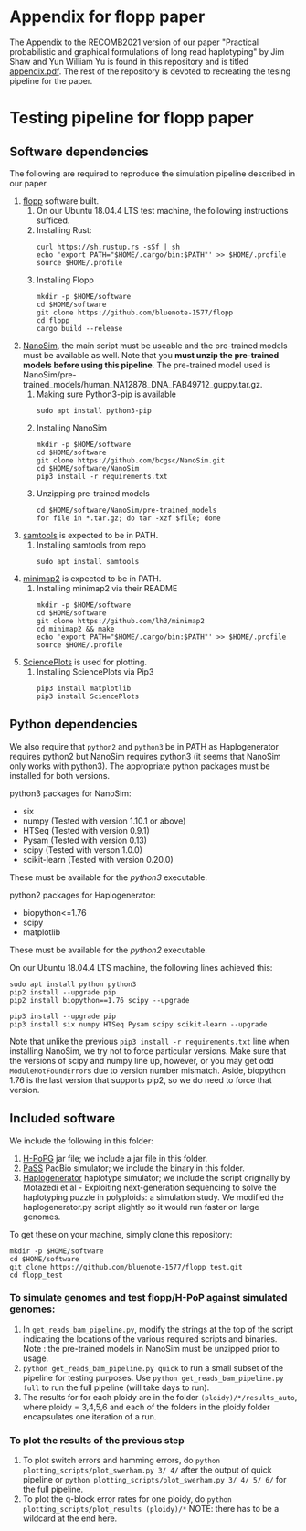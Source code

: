 # Appendix for flopp paper

The Appendix to the RECOMB2021 version of our paper "Practical probabilistic and graphical formulations of long read haplotyping" by Jim Shaw and Yun William Yu is found in this repository and is titled [appendix.pdf](appendix.pdf). The rest of the repository is devoted to recreating the tesing pipeline for the paper.  

# Testing pipeline for flopp paper

## Software dependencies
The following are required to reproduce the simulation pipeline described in our paper. 

1. [flopp](https://github.com/bluenote-1577/flopp) software built.
    1. On our Ubuntu 18.04.4 LTS test machine, the following instructions sufficed.
    1. Installing Rust:
        ```
        curl https://sh.rustup.rs -sSf | sh
        echo 'export PATH="$HOME/.cargo/bin:$PATH"' >> $HOME/.profile
        source $HOME/.profile
        ```
    1. Installing Flopp
        ```
        mkdir -p $HOME/software
        cd $HOME/software
        git clone https://github.com/bluenote-1577/flopp
        cd flopp
        cargo build --release
        ```
2. [NanoSim](https://github.com/bcgsc/NanoSim), the main script must be useable and the pre-trained models must be available as well. Note that you **must unzip the pre-trained models before using this pipeline**. The pre-trained model used is NanoSim/pre-trained_models/human_NA12878_DNA_FAB49712_guppy.tar.gz.
    1. Making sure Python3-pip is available
        ```
        sudo apt install python3-pip
        ```
    1. Installing NanoSim
        ```
        mkdir -p $HOME/software
        cd $HOME/software
        git clone https://github.com/bcgsc/NanoSim.git
        cd $HOME/software/NanoSim
        pip3 install -r requirements.txt
        ```
    1. Unzipping pre-trained models
        ```
        cd $HOME/software/NanoSim/pre-trained_models
        for file in *.tar.gz; do tar -xzf $file; done
        ```
3. [samtools](https://github.com/samtools/samtools) is expected to be in PATH.
    1. Installing samtools from repo
        ```
        sudo apt install samtools
        ```
4. [minimap2](https://github.com/lh3/minimap2) is expected to be in PATH.
    1. Installing minimap2 via their README
        ```
        mkdir -p $HOME/software
        cd $HOME/software
        git clone https://github.com/lh3/minimap2
        cd minimap2 && make
        echo 'export PATH="$HOME/.cargo/bin:$PATH"' >> $HOME/.profile
        source $HOME/.profile
        ```
5. [SciencePlots](https://github.com/garrettj403/SciencePlots) is used for plotting. 
    1. Installing SciencePlots via Pip3
        ```
        pip3 install matplotlib
        pip3 install SciencePlots
        ```

## Python dependencies
We also require that ``python2`` and ``python3`` be in PATH as Haplogenerator requires python2 but NanoSim requires python3 (it seems that NanoSim only works with python3). The appropriate python packages must be installed for both versions. 

python3 packages for NanoSim:
* six  
* numpy (Tested with version 1.10.1 or above)
* HTSeq (Tested with version 0.9.1)  
* Pysam (Tested with version 0.13)  
* scipy (Tested with verson 1.0.0)  
* scikit-learn (Tested with version 0.20.0)

These must be available for the *python3* executable. 

python2 packages for Haplogenerator:
* biopython<=1.76
* scipy
* matplotlib

These must be available for the *python2* executable. 

On our Ubuntu 18.04.4 LTS machine, the following lines achieved this:
```
sudo apt install python python3
pip2 install --upgrade pip
pip2 install biopython==1.76 scipy --upgrade

pip3 install --upgrade pip
pip3 install six numpy HTSeq Pysam scipy scikit-learn --upgrade
```
Note that unlike the previous `pip3 install -r requirements.txt` line when installing NanoSim, we try not to force particular versions. Make sure that the versions of scipy and numpy line up, however, or you may get odd `ModuleNotFoundError`s due to version number mismatch. Aside, biopython 1.76 is the last version that supports pip2, so we do need to force that version.

## Included software
We include the following in this folder:

1. [H-PoPG](https://github.com/MinzhuXie/H-PoPG) jar file; we include a jar file in this folder. 
2. [PaSS](http://cgm.sjtu.edu.cn/PaSS/) PacBio simulator; we include the binary in this folder. 
3. [Haplogenerator](https://github.com/EhsanMotazedi/Haplosim) haplotype simulator; we include the script originally by Motazedi et al - Exploiting next-generation sequencing to solve the haplotyping puzzle in polyploids: a simulation study. We modified the haplogenerator.py script slightly so it would run faster on large genomes.

To get these on your machine, simply clone this repository:
```
mkdir -p $HOME/software
cd $HOME/software
git clone https://github.com/bluenote-1577/flopp_test.git
cd flopp_test
```

### To simulate genomes and test flopp/H-PoP against simulated genomes:
1. In ``get_reads_bam_pipeline.py``, modify the strings at the top of the script indicating the locations of the various required scripts and binaries. Note : the pre-trained models in NanoSim must be unzipped prior to usage.
2. ``python get_reads_bam_pipeline.py quick`` to run a small subset of the pipeline for testing purposes. Use ``python get_reads_bam_pipeline.py full`` to run the full pipeline (will take days to run). 
3. The results for for each ploidy are in the folder ``(ploidy)/*/results_auto``, where ploidy = 3,4,5,6 and each of the folders in the ploidy folder encapsulates one iteration of a run.

### To plot the results of the previous step
1. To plot switch errors and hamming errors, do ``python plotting_scripts/plot_swerham.py 3/ 4/`` after the output of quick pipeline or ``python plotting_scripts/plot_swerham.py 3/ 4/ 5/ 6/`` for the full pipeline. 
2. To plot the q-block error rates for one ploidy, do ``python plotting_scripts/plot_results (ploidy)/*`` NOTE: there has to be a wildcard at the end here.
